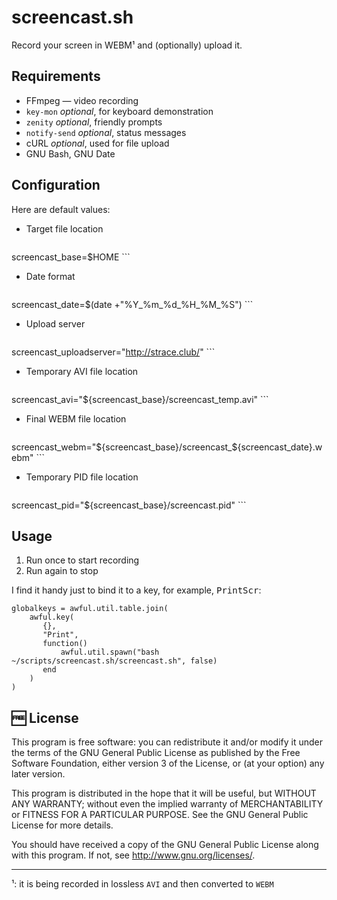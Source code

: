 # screencast.sh

Record your screen in WEBM¹ and (optionally) upload it.

## Requirements
 - FFmpeg — video recording
 - `key-mon` *optional*, for keyboard demonstration
 - `zenity` *optional*, friendly prompts
 - `notify-send` *optional*, status messages
 - cURL *optional*, used for file upload
 - GNU Bash, GNU Date

## Configuration

Here are default values:

- Target file location

    ```
screencast_base=$HOME
    ```

- Date format

    ```
screencast_date=$(date +"%Y_%m_%d_%H_%M_%S")
    ```

- Upload server

    ```
screencast_uploadserver="http://strace.club/"
    ```

- Temporary AVI file location

    ```
screencast_avi="${screencast_base}/screencast_temp.avi"
    ```

- Final WEBM file location

    ```
screencast_webm="${screencast_base}/screencast_${screencast_date}.webm"
    ```

- Temporary PID file location

    ```
screencast_pid="${screencast_base}/screencast.pid"
    ```

## Usage

1. Run once to start recording
2. Run again to stop

I find it handy just to bind it to a key, for example, <kbd>PrintScr</kbd>:
```
globalkeys = awful.util.table.join(
    awful.key(
       {},
       "Print",
       function()
           awful.util.spawn("bash ~/scripts/screencast.sh/screencast.sh", false)
       end
    )
)
```

## :free: License

This program is free software: you can redistribute it and/or modify it under the terms of the GNU General Public License as published by the Free Software Foundation, either version 3 of the License, or (at your option) any later version.

This program is distributed in the hope that it will be useful, but WITHOUT ANY WARRANTY; without even the implied warranty of MERCHANTABILITY or FITNESS FOR A PARTICULAR PURPOSE.  See the GNU General Public License for more details.

You should have received a copy of the GNU General Public License along with this program.  If not, see <http://www.gnu.org/licenses/>.

---

¹: it is being recorded in lossless `AVI` and then converted to `WEBM`
